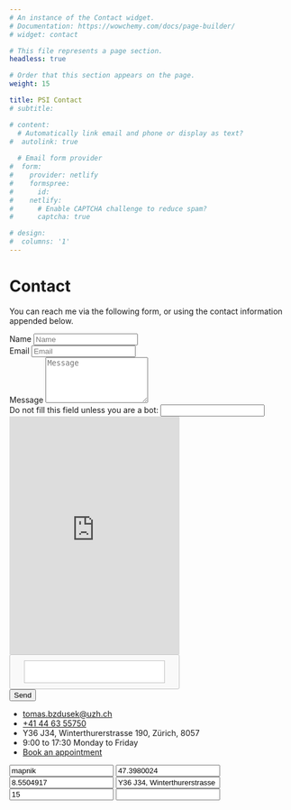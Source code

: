 ```yaml
---
# An instance of the Contact widget.
# Documentation: https://wowchemy.com/docs/page-builder/
# widget: contact

# This file represents a page section.
headless: true

# Order that this section appears on the page.
weight: 15

title: PSI Contact
# subtitle:

# content:
  # Automatically link email and phone or display as text?
#  autolink: true
  
  # Email form provider
#  form:
#    provider: netlify
#    formspree:
#      id:
#    netlify:
#      # Enable CAPTCHA challenge to reduce spam?
#      captcha: true

# design:
#  columns: '1'
---
```



<div class="section-heading col-12 mb-3 text-center"><h1 class=mb-0>Contact</h1></div><div class=col-12><p>You can reach me via the following form, or using the contact information appended below.</p><div class=mb-3><form name='contact' method='post' data-netlify-recaptcha='true'><input type='hidden' name='form-name' value='contact' /><div class="form-group form-inline"><label class=sr-only for=inputName>Name</label>
<input type=text name=name class="form-control w-100" id=inputName placeholder=Name required></div><div class="form-group form-inline"><label class=sr-only for=inputEmail>Email</label>
<input type=email name=email class="form-control w-100" id=inputEmail placeholder=Email required></div><div class=form-group><label class=sr-only for=inputMessage>Message</label>
<textarea name=message class=form-control id=inputMessage rows=5 placeholder=Message required></textarea></div><div class=d-none><label>Do not fill this field unless you are a bot: <input name=welcome-bot></label></div><div class='form-group'><script src='https://www.google.com/recaptcha/api.js'></script>
<div class='g-recaptcha' data-sitekey='6LdAvUIUAAAAAHjrjmjtNTcXyKm0WKwefLp-dQv9'></div>
<noscript>
  <div>
  <div style="width: 302px; height: 422px; position: relative;">
  <div style="width: 302px; height: 422px; position: absolute;">
  <iframe src="https://www.google.com/recaptcha/api/fallback?k=6LdAvUIUAAAAAHjrjmjtNTcXyKm0WKwefLp-dQv9" frameborder="0" scrolling="no"
    style="width: 302px; height:422px; border-style: none;">
  </iframe>
  </div>
  </div>
  <div style="width: 300px; height: 60px; border-style: none; bottom: 12px; left: 25px; margin: 0px; padding: 0px; right: 25px; background: #f9f9f9; border: 1px solid #c1c1c1; border-radius: 3px;">
    <textarea id="g-recaptcha-response" name="g-recaptcha-response" class="g-recaptcha-response"
      style="width: 250px; height: 40px; border: 1px solid #c1c1c1; margin: 10px 25px; padding: 0px; resize: none;" >
    </textarea>
  </div>
  </div>
</noscript>
</div><button type=submit class="btn btn-outline-primary px-3 py-2">Send</button></form></div><ul class=fa-ul><li><i class="fa-li fas fa-envelope fa-2x" aria-hidden=true></i><span id=person-email><a href=mailto:tomas.bzdusek@uzh.ch>tomas.bzdusek@uzh.ch</a></span></li><li><i class="fa-li fas fa-phone fa-2x" aria-hidden=true></i><span id=person-telephone><a href=tel:+41%2044%2063%2055750>+41 44 63 55750</a></span></li><li><i class="fa-li fas fa-map-marker fa-2x" aria-hidden=true></i><span id=person-address>Y36 J34, Winterthurerstrasse 190, Zürich, 8057</span></li><li><i class="fa-li fas fa-clock fa-2x" aria-hidden=true></i><span>9:00 to 17:30 Monday to Friday</span></li><li><i class="fa-li fas fa-calendar-check fa-2x" aria-hidden=true></i><a href=https://tomasbzdusek.youcanbook.me/ target=_blank rel=noopener>Book an appointment</a></li></ul><div class=d-none><input id=map-provider value=mapnik>
<input id=map-lat value=47.3980024>
<input id=map-lng value=8.5504917>
<input id=map-dir value="Y36 J34, Winterthurerstrasse 190, Zürich, 8057">
<input id=map-zoom value=15>
<input id=map-api-key value></div><div id=map></div></div></div></div></section>

